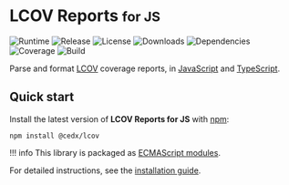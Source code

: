 # LCOV Reports <small>for JS</small>
![Runtime](https://img.shields.io/node/v/@cedx/lcov.svg) ![Release](https://img.shields.io/npm/v/@cedx/lcov.svg) ![License](https://img.shields.io/npm/l/@cedx/lcov.svg) ![Downloads](https://img.shields.io/npm/dt/@cedx/lcov.svg) ![Dependencies](https://david-dm.org/cedx/lcov.js.svg) ![Coverage](https://coveralls.io/repos/github/cedx/lcov.js/badge.svg) ![Build](https://travis-ci.com/cedx/lcov.js.svg)

Parse and format [LCOV](http://ltp.sourceforge.net/coverage/lcov.php) coverage reports,
in [JavaScript](https://developer.mozilla.org/en-US/docs/Web/JavaScript) and [TypeScript](https://www.typescriptlang.org).

## Quick start
Install the latest version of **LCOV Reports for JS** with [npm](https://www.npmjs.com):

```shell
npm install @cedx/lcov
```

!!! info
    This library is packaged as [ECMAScript modules](https://nodejs.org/api/esm.html).

For detailed instructions, see the [installation guide](installation.md).
